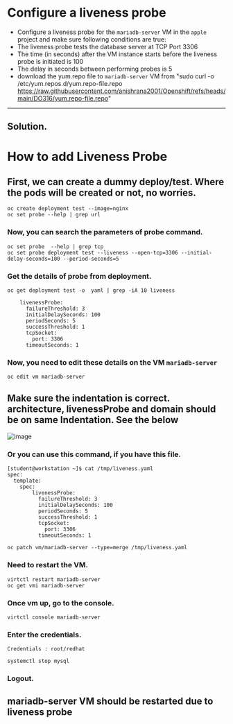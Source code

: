 # Configure a liveness probe
- Configure a liveness probe for the `mariadb-server` VM in the `apple` project and make sure following conditions are true:
- The liveness probe tests the database server at TCP Port 3306
- The time (in seconds) after the VM instance starts before the liveness probe is initiated is 100
- The delay in seconds between performing probes is 5
- download the yum.repo file to `mariadb-server` VM from "sudo curl -o /etc/yum.repos.d/yum.repo-file.repo https://raw.githubusercontent.com/anishrana2001/Openshift/refs/heads/main/DO316/yum.repo-file.repo"
---

## Solution.
# How to add Liveness Probe
## First, we can create a dummy deploy/test. Where the pods will be created or not, no worries.
```
oc create deployment test --image=nginx
oc set probe --help | grep url
```

### Now, you can search the parameters of probe command.
```
oc set probe  --help | grep tcp
oc set probe deployment test --liveness --open-tcp=3306 --initial-delay-seconds=100 --period-seconds=5
```

### Get the details of probe from deployment.
```
oc get deployment test -o  yaml | grep -iA 10 liveness
```

        livenessProbe:
          failureThreshold: 3
          initialDelaySeconds: 100
          periodSeconds: 5
          successThreshold: 1
          tcpSocket:
            port: 3306
          timeoutSeconds: 1


### Now, you need to edit these details on the VM `mariadb-server`
```
oc edit vm mariadb-server
```
## Make sure the indentation is correct. architecture, livenessProbe and domain should be on same Indentation. See the below
![image](https://github.com/user-attachments/assets/65f04432-92cf-4448-8230-199e12d5eb00)



### Or you can use this command, if you have this file. 
```
[student@workstation ~]$ cat /tmp/liveness.yaml
spec:
  template:
    spec:
        livenessProbe:
          failureThreshold: 3
          initialDelaySeconds: 100
          periodSeconds: 5
          successThreshold: 1
          tcpSocket:
            port: 3306
          timeoutSeconds: 1
```

```
oc patch vm/mariadb-server --type=merge /tmp/liveness.yaml
```	


### Need to restart the VM.
```
virtctl restart mariadb-server
oc get vmi mariadb-server
```

### Once vm up, go to the console.
```
virtctl console mariadb-server
```
### Enter the credentials.

```
Credentials : root/redhat

systemctl stop mysql
```
### Logout.
## mariadb-server VM should be restarted due to liveness probe

